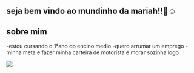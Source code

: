 ## seja bem vindo ao mundinho da mariah!!💖​☺️​

## sobre mim
-estou cursando o 1°ano do encino medio 
-quero arrumar um emprego
-minha meta e fazer minha carteira de motorista e morar sozinha logo

![](https://i.imgur.com/OciHCvJ.gif)


